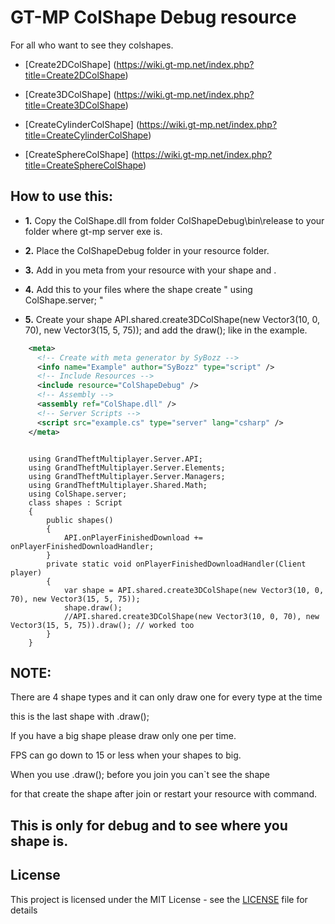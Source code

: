 # GT-MP ColShape Debug resource

For all who want to see they colshapes.

* [Create2DColShape] (https://wiki.gt-mp.net/index.php?title=Create2DColShape)

* [Create3DColShape] (https://wiki.gt-mp.net/index.php?title=Create3DColShape)

* [CreateCylinderColShape] (https://wiki.gt-mp.net/index.php?title=CreateCylinderColShape)

* [CreateSphereColShape] (https://wiki.gt-mp.net/index.php?title=CreateSphereColShape)

## How to use this:

* **1.** Copy the ColShape.dll from folder ColShapeDebug\bin\release to your folder where gt-mp server exe is.

* **2.** Place the ColShapeDebug folder in your resource folder.

* **3.** Add in you meta from your resource with your shape <assembly ref="ColShape.dll" /> and <include resource="ColShapeDebug" />.

* **4.** Add this to your files where the shape create " using ColShape.server; "

* **5.** Create your shape API.shared.create3DColShape(new Vector3(10, 0, 70), new Vector3(15, 5, 75)); and add the draw(); like in the example.

```xml
    <meta>
      <!-- Create with meta generator by SyBozz -->
      <info name="Example" author="SyBozz" type="script" />
      <!-- Include Resources -->
      <include resource="ColShapeDebug" />
      <!-- Assembly -->
      <assembly ref="ColShape.dll" />
      <!-- Server Scripts -->
      <script src="example.cs" type="server" lang="csharp" />
    </meta>
```

```Csharp

    using GrandTheftMultiplayer.Server.API;
    using GrandTheftMultiplayer.Server.Elements;
    using GrandTheftMultiplayer.Server.Managers;
    using GrandTheftMultiplayer.Shared.Math;
    using ColShape.server;
    class shapes : Script
    {
        public shapes()
        {
            API.onPlayerFinishedDownload += onPlayerFinishedDownloadHandler;
        }
        private static void onPlayerFinishedDownloadHandler(Client player)
        {
            var shape = API.shared.create3DColShape(new Vector3(10, 0, 70), new Vector3(15, 5, 75));
            shape.draw();
            //API.shared.create3DColShape(new Vector3(10, 0, 70), new Vector3(15, 5, 75)).draw(); // worked too
        }
    }
```


## NOTE:

There are 4 shape types and it can only draw one for every type at the time

this is the last shape with .draw();

If you have a big shape please draw only one per time.

FPS can go down to 15 or less when your shapes to big.

When you use .draw(); before you join you can`t see the shape

for that create the shape after join or restart your resource with command.


## This is only for debug and to see where you shape is.

## License

This project is licensed under the MIT License - see the [LICENSE](LICENSE) file for details
